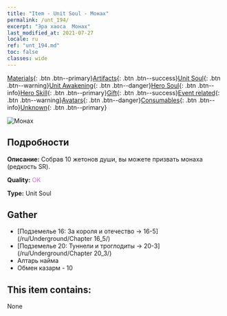 ```yaml
---
title: "Item - Unit Soul - Монах"
permalink: /unt_194/
excerpt: "Эра хаоса  Монах"
last_modified_at: 2021-07-27
locale: ru
ref: "unt_194.md"
toc: false
classes: wide
---
```

 [Materials](/ItemsRU/){: .btn .btn--primary}[Artifacts](/ItemsRU/Artifacts/){: .btn .btn--success}[Unit Soul](/ItemsRU/UnitSoul/){: .btn .btn--warning}[Unit Awakening](/ItemsRU/UnitAwakening/){: .btn .btn--danger}[Hero Soul](/ItemsRU/HeroSoul/){: .btn .btn--info}[Hero Skill](/ItemsRU/HeroSkill/){: .btn .btn--primary}[Gift](/ItemsRU/Gift/){: .btn .btn--success}[Event related](/ItemsRU/Events/){: .btn .btn--warning}[Avatars](/ItemsRU/Avatars/){: .btn .btn--danger}[Consumables](/ItemsRU/Consumables/){: .btn .btn--info}[Unknown](/ItemsRU/Unknown/){: .btn .btn--primary}

 ![Монах](/images/u/ti_senglv.jpg)

## Подробности
 **Описание:** Собрав 10 жетонов души, вы можете призвать монаха (редкость SR).

 **Quality:** <span style="color: #DA70D6">OK</span>

 **Type:** Unit Soul

## Gather

*    [Подземелье 16: За короля и отечество -> 16-5](/ru/Underground/Chapter 16_5/) 
*    [Подземелье 20: Туннели и троглодиты -> 20-3](/ru/Underground/Chapter 20_3/) 
*    Алтарь найма 
*    Обмен казарм - 10 

## This item contains:

  None

